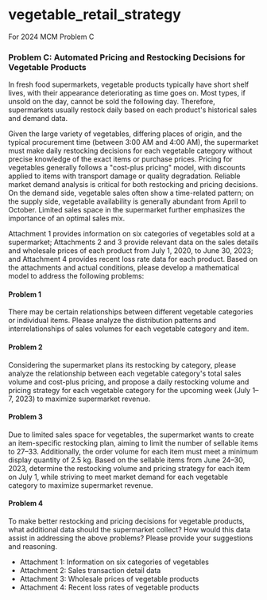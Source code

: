 # vegetable_retail_strategy
For 2024 MCM Problem C

### Problem C: Automated Pricing and Restocking Decisions for Vegetable Products

In fresh food supermarkets, vegetable products typically have short shelf lives, with their appearance deteriorating as time goes on. Most types, if unsold on the day, cannot be sold the following day. Therefore, supermarkets usually restock daily based on each product's historical sales and demand data.

Given the large variety of vegetables, differing places of origin, and the typical procurement time (between 3:00 AM and 4:00 AM), the supermarket must make daily restocking decisions for each vegetable category without precise knowledge of the exact items or purchase prices. Pricing for vegetables generally follows a "cost-plus pricing" model, with discounts applied to items with transport damage or quality degradation. Reliable market demand analysis is critical for both restocking and pricing decisions. On the demand side, vegetable sales often show a time-related pattern; on the supply side, vegetable availability is generally abundant from April to October. Limited sales space in the supermarket further emphasizes the importance of an optimal sales mix.

Attachment 1 provides information on six categories of vegetables sold at a supermarket; Attachments 2 and 3 provide relevant data on the sales details and wholesale prices of each product from July 1, 2020, to June 30, 2023; and Attachment 4 provides recent loss rate data for each product. Based on the attachments and actual conditions, please develop a mathematical model to address the following problems:

#### Problem 1
There may be certain relationships between different vegetable categories or individual items. Please analyze the distribution patterns and interrelationships of sales volumes for each vegetable category and item.

#### Problem 2
Considering the supermarket plans its restocking by category, please analyze the relationship between each vegetable category's total sales volume and cost-plus pricing, and propose a daily restocking volume and pricing strategy for each vegetable category for the upcoming week (July 1–7, 2023) to maximize supermarket revenue.

#### Problem 3
Due to limited sales space for vegetables, the supermarket wants to create an item-specific restocking plan, aiming to limit the number of sellable items to 27–33. Additionally, the order volume for each item must meet a minimum display quantity of 2.5 kg. Based on the sellable items from June 24–30, 2023, determine the restocking volume and pricing strategy for each item on July 1, while striving to meet market demand for each vegetable category to maximize supermarket revenue.

#### Problem 4
To make better restocking and pricing decisions for vegetable products, what additional data should the supermarket collect? How would this data assist in addressing the above problems? Please provide your suggestions and reasoning.

- Attachment 1: Information on six categories of vegetables
- Attachment 2: Sales transaction detail data
- Attachment 3: Wholesale prices of vegetable products
- Attachment 4: Recent loss rates of vegetable products
